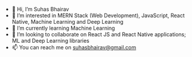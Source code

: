 - 👋 Hi, I’m Suhas Bhairav
- 👀 I’m interested in MERN Stack (Web Development), JavaScript, React Native, Machine Learning and Deep Learning 
- 🌱 I’m currently learning Machine Learning 
- 💞️ I’m looking to collaborate on React JS and React Native applications; ML and Deep Learning libraries 
- 📫 You can reach me on suhasbhairav@gmail.com

<!---
suhasbhairav/suhasbhairav is a ✨ special ✨ repository because its `README.md` (this file) appears on your GitHub profile.
You can click the Preview link to take a look at your changes.
--->
